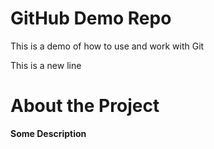 # GitHub Demo Repo
This is a demo of how to use and work with Git

This is a new line

# About the Project
**Some Description**
